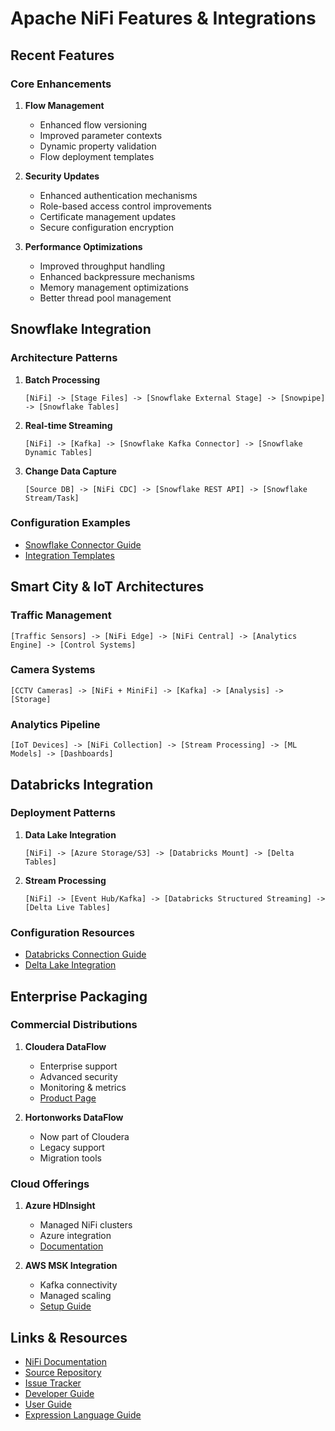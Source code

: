# Apache NiFi Features & Integrations

## Recent Features

### Core Enhancements

1. **Flow Management**
   - Enhanced flow versioning
   - Improved parameter contexts
   - Dynamic property validation
   - Flow deployment templates

2. **Security Updates**
   - Enhanced authentication mechanisms
   - Role-based access control improvements
   - Certificate management updates
   - Secure configuration encryption

3. **Performance Optimizations**
   - Improved throughput handling
   - Enhanced backpressure mechanisms
   - Memory management optimizations
   - Better thread pool management

## Snowflake Integration

### Architecture Patterns

1. **Batch Processing**
   ```
   [NiFi] -> [Stage Files] -> [Snowflake External Stage] -> [Snowpipe] -> [Snowflake Tables]
   ```

2. **Real-time Streaming**
   ```
   [NiFi] -> [Kafka] -> [Snowflake Kafka Connector] -> [Snowflake Dynamic Tables]
   ```

3. **Change Data Capture**
   ```
   [Source DB] -> [NiFi CDC] -> [Snowflake REST API] -> [Snowflake Stream/Task]
   ```

### Configuration Examples

- [Snowflake Connector Guide](https://github.com/apache/nifi/tree/main/nifi-nar-bundles/nifi-snowflake-bundle)
- [Integration Templates](https://github.com/apache/nifi/tree/main/nifi-nar-bundles/nifi-snowflake-bundle/nifi-snowflake-processors)

## Smart City & IoT Architectures

### Traffic Management

```
[Traffic Sensors] -> [NiFi Edge] -> [NiFi Central] -> [Analytics Engine] -> [Control Systems]
```

### Camera Systems

```
[CCTV Cameras] -> [NiFi + MiniFi] -> [Kafka] -> [Analysis] -> [Storage]
```

### Analytics Pipeline

```
[IoT Devices] -> [NiFi Collection] -> [Stream Processing] -> [ML Models] -> [Dashboards]
```

## Databricks Integration

### Deployment Patterns

1. **Data Lake Integration**
   ```
   [NiFi] -> [Azure Storage/S3] -> [Databricks Mount] -> [Delta Tables]
   ```

2. **Stream Processing**
   ```
   [NiFi] -> [Event Hub/Kafka] -> [Databricks Structured Streaming] -> [Delta Live Tables]
   ```

### Configuration Resources

- [Databricks Connection Guide](https://github.com/apache/nifi/blob/main/nifi-nar-bundles/nifi-databricks-bundle)
- [Delta Lake Integration](https://github.com/apache/nifi/tree/main/nifi-nar-bundles/nifi-delta-lake-bundle)

## Enterprise Packaging

### Commercial Distributions

1. **Cloudera DataFlow**
   - Enterprise support
   - Advanced security
   - Monitoring & metrics
   - [Product Page](https://www.cloudera.com/products/dataflow.html)

2. **Hortonworks DataFlow**
   - Now part of Cloudera
   - Legacy support
   - Migration tools

### Cloud Offerings

1. **Azure HDInsight**
   - Managed NiFi clusters
   - Azure integration
   - [Documentation](https://docs.microsoft.com/azure/hdinsight)

2. **AWS MSK Integration**
   - Kafka connectivity
   - Managed scaling
   - [Setup Guide](https://aws.amazon.com/msk)

## Links & Resources

- [NiFi Documentation](https://nifi.apache.org/docs.html)
- [Source Repository](https://github.com/apache/nifi)
- [Issue Tracker](https://issues.apache.org/jira/projects/NIFI)
- [Developer Guide](https://nifi.apache.org/developer-guide.html)
- [User Guide](https://nifi.apache.org/docs/nifi-docs/html/user-guide.html)
- [Expression Language Guide](https://nifi.apache.org/docs/nifi-docs/html/expression-language-guide.html)